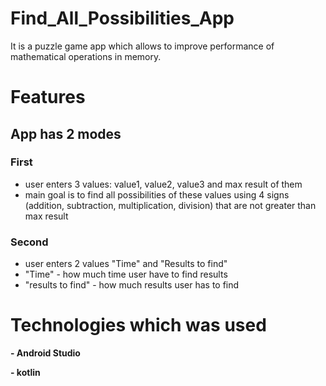 # Find_All_Possibilities_App
It is a puzzle game app which allows to improve performance of mathematical operations in memory.


# Features
## App has 2 modes
 
 
 ### First
 - user enters 3 values: value1, value2, value3 and max result of them
 - main goal is to find all possibilities  of these values using 4 signs (addition, subtraction, multiplication, division) that are not greater than max result
 
 ### Second
 - user enters 2 values "Time" and "Results to find"
 - "Time" - how much time user have to find results
 -  "results to find" - how much results user has to find

# Technologies which was used

**- Android Studio**

**- kotlin**
 


